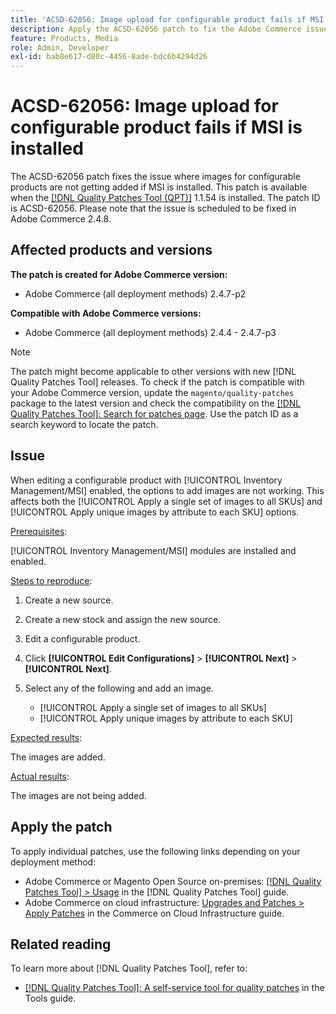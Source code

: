 ```yaml
---
title: 'ACSD-62056: Image upload for configurable product fails if MSI is installed'
description: Apply the ACSD-62056 patch to fix the Adobe Commerce issue where images for configurable products are not getting added if MSI is installed.
feature: Products, Media
role: Admin, Developer
exl-id: bab8e617-d80c-4456-8ade-bdc6b4294d26
---
```

# ACSD-62056: Image upload for configurable product fails if MSI is installed 

The ACSD-62056 patch fixes the issue where images for configurable products are not getting added if MSI is installed. This patch is available when the [[!DNL Quality Patches Tool (QPT)]](/help/tools/quality-patches-tool/quality-patches-tool-to-self-serve-quality-patches.md) 1.1.54 is installed. The patch ID is ACSD-62056. Please note that the issue is scheduled to be fixed in Adobe Commerce 2.4.8.

## Affected products and versions

**The patch is created for Adobe Commerce version:**

* Adobe Commerce (all deployment methods) 2.4.7-p2

**Compatible with Adobe Commerce versions:**

* Adobe Commerce (all deployment methods) 2.4.4 - 2.4.7-p3

>[!NOTE]
>
>The patch might become applicable to other versions with new [!DNL Quality Patches Tool] releases. To check if the patch is compatible with your Adobe Commerce version, update the `magento/quality-patches` package to the latest version and check the compatibility on the [[!DNL Quality Patches Tool]: Search for patches page](https://experienceleague.adobe.com/tools/commerce-quality-patches/index.html). Use the patch ID as a search keyword to locate the patch.

## Issue

When editing a configurable product with [!UICONTROL Inventory Management/MSI] enabled, the options to add images are not working. This affects both the [!UICONTROL Apply a single set of images to all SKUs] and [!UICONTROL Apply unique images by attribute to each SKU] options.

<u>Prerequisites</u>:

[!UICONTROL Inventory Management/MSI] modules are installed and enabled.

<u>Steps to reproduce</u>:

1. Create a new source.
1. Create a new stock and assign the new source.
1. Edit a configurable product.
1. Click **[!UICONTROL Edit Configurations]** > **[!UICONTROL Next]** > **[!UICONTROL Next]**.
1. Select any of the following and add an image.

    * [!UICONTROL Apply a single set of images to all SKUs]
    * [!UICONTROL Apply unique images by attribute to each SKU]

<u>Expected results</u>:

The images are added.

<u>Actual results</u>:

The images are not being added.

## Apply the patch

To apply individual patches, use the following links depending on your deployment method:

* Adobe Commerce or Magento Open Source on-premises: [[!DNL Quality Patches Tool] > Usage](/help/tools/quality-patches-tool/usage.md) in the [!DNL Quality Patches Tool] guide.
* Adobe Commerce on cloud infrastructure: [Upgrades and Patches > Apply Patches](https://experienceleague.adobe.com/docs/commerce-cloud-service/user-guide/develop/upgrade/apply-patches.html) in the Commerce on Cloud Infrastructure guide.

## Related reading

To learn more about [!DNL Quality Patches Tool], refer to:

* [[!DNL Quality Patches Tool]: A self-service tool for quality patches](/help/tools/quality-patches-tool/quality-patches-tool-to-self-serve-quality-patches.md) in the Tools guide.
